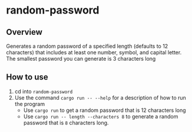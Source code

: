 # random-password
## Overview
Generates a random password of a specified length (defaults to 12 characters) that includes at least one number, symbol, and capital letter. The smallest password you can generate is 3 characters long

## How to use
1) cd into `random-password`
2) Use the command `cargo run -- --help` for a description of how to run the program
      - Use `cargo run` to get a random password that is 12 characters long
      - Use `cargo run -- length --characters 8` to generate a random password that is `8` characters long.
